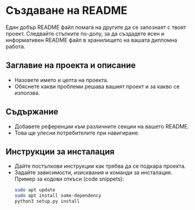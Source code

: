 # Създаване на README

Един добър README файл помага на другите да се запознаят с твоят проект. Следвайте стъпките по-долу, за да създадете ясен и информативен README файл в хранилището на вашата дипломна работа.

## Заглавие на проекта и описание
- Назовете името и целта на проекта.
- Обяснете какви проблеми решава вашият проект и за какво се използва.

## Съдържание
- Добавете референции към различните секции на вашето README.
- Това ще улесни потребителите при навигиране.

## Инструкции за инсталация
- Дайте постъпкови инструкции как трябва да се подкара проекта.
- Задайте зависимости, изисквания и команди за инсталация.  
  Пример за кодови откъси (code snippets):
  ```bash
  sudo apt update
  sudo apt install some-dependency
  python3 setup.py install

